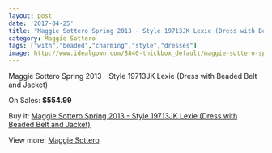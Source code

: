 ```yaml
---
layout: post
date: '2017-04-25'
title: "Maggie Sottero Spring 2013 - Style 19713JK Lexie (Dress with Beaded Belt and Jacket)"
category: Maggie Sottero
tags: ["with","beaded","charming","style","dresses"]
image: http://www.idealgown.com/8840-thickbox_default/maggie-sottero-spring-2013-style-19713jk-lexie-dress-with-beaded-belt-and-jacket.jpg
---
```

Maggie Sottero Spring 2013 - Style 19713JK Lexie (Dress with Beaded Belt and Jacket)

On Sales: **$554.99**
<a href="https://www.idealgown.com/en/maggie-sottero/3675-maggie-sottero-spring-2013-style-19713jk-lexie-dress-with-beaded-belt-and-jacket.html"><amp-img layout="responsive" width="600" height="600" src="//www.idealgown.com/8840-thickbox_default/maggie-sottero-spring-2013-style-19713jk-lexie-dress-with-beaded-belt-and-jacket.jpg" alt="Maggie Sottero Spring 2013 - Style 19713JK Lexie (Dress with Beaded Belt and Jacket) 0" /></a>
<a href="https://www.idealgown.com/en/maggie-sottero/3675-maggie-sottero-spring-2013-style-19713jk-lexie-dress-with-beaded-belt-and-jacket.html"><amp-img layout="responsive" width="600" height="600" src="//www.idealgown.com/8842-thickbox_default/maggie-sottero-spring-2013-style-19713jk-lexie-dress-with-beaded-belt-and-jacket.jpg" alt="Maggie Sottero Spring 2013 - Style 19713JK Lexie (Dress with Beaded Belt and Jacket) 1" /></a>
<a href="https://www.idealgown.com/en/maggie-sottero/3675-maggie-sottero-spring-2013-style-19713jk-lexie-dress-with-beaded-belt-and-jacket.html"><amp-img layout="responsive" width="600" height="600" src="//www.idealgown.com/8841-thickbox_default/maggie-sottero-spring-2013-style-19713jk-lexie-dress-with-beaded-belt-and-jacket.jpg" alt="Maggie Sottero Spring 2013 - Style 19713JK Lexie (Dress with Beaded Belt and Jacket) 2" /></a>

Buy it: [Maggie Sottero Spring 2013 - Style 19713JK Lexie (Dress with Beaded Belt and Jacket)](https://www.idealgown.com/en/maggie-sottero/3675-maggie-sottero-spring-2013-style-19713jk-lexie-dress-with-beaded-belt-and-jacket.html "Maggie Sottero Spring 2013 - Style 19713JK Lexie (Dress with Beaded Belt and Jacket)")

View more: [Maggie Sottero](https://www.idealgown.com/en/45-maggie-sottero "Maggie Sottero")